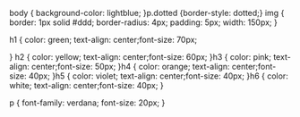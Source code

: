 body {
  background-color: lightblue;
}p.dotted {border-style: dotted;}
img {
  border: 1px solid #ddd;
  border-radius: 4px;
  padding: 5px;
  width: 150px;
}


h1 {
  color: green;
  text-align: center;font-size: 70px;

}
h2 {
  color: yellow;
  text-align: center;font-size: 60px;
}h3 {
  color: pink;
  text-align: center;font-size: 50px;
}h4 {
  color: orange;
  text-align: center;font-size: 40px;
}h5 {
  color: violet;
  text-align: center;font-size: 40px;
}h6 {
  color: white;
  text-align: center;font-size: 40px;
}

p {
  font-family: verdana;
  font-size: 20px;
}
